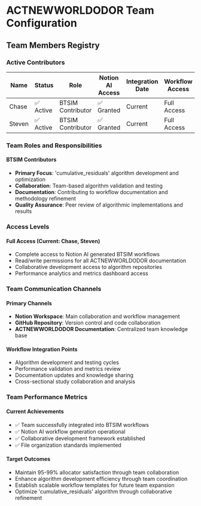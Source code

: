 # ACTNEWWORLDODOR Team Configuration

## Team Members Registry

### Active Contributors
| Name | Status | Role | Notion AI Access | Integration Date | Workflow Access |
|------|--------|------|------------------|------------------|-----------------|
| Chase | ✅ Active | BTSIM Contributor | ✅ Granted | Current | Full Access |
| Steven | ✅ Active | BTSIM Contributor | ✅ Granted | Current | Full Access |

### Team Roles and Responsibilities

#### BTSIM Contributors
- **Primary Focus**: 'cumulative_residuals' algorithm development and optimization
- **Collaboration**: Team-based algorithm validation and testing
- **Documentation**: Contributing to workflow documentation and methodology refinement
- **Quality Assurance**: Peer review of algorithmic implementations and results

### Access Levels

#### Full Access (Current: Chase, Steven)
- Complete access to Notion AI generated BTSIM workflows
- Read/write permissions for all ACTNEWWORLDODOR documentation
- Collaborative development access to algorithm repositories
- Performance analytics and metrics dashboard access

### Team Communication Channels

#### Primary Channels
- **Notion Workspace**: Main collaboration and workflow management
- **GitHub Repository**: Version control and code collaboration
- **ACTNEWWORLDODOR Documentation**: Centralized team knowledge base

#### Workflow Integration Points
- Algorithm development and testing cycles
- Performance validation and metrics review
- Documentation updates and knowledge sharing
- Cross-sectional study collaboration and analysis

### Team Performance Metrics

#### Current Achievements
- ✅ Team successfully integrated into BTSIM workflows
- ✅ Notion AI workflow generation operational
- ✅ Collaborative development framework established
- ✅ File organization standards implemented

#### Target Outcomes
- Maintain 95-99% allocator satisfaction through team collaboration
- Enhance algorithm development efficiency through team coordination
- Establish scalable workflow templates for future team expansion
- Optimize 'cumulative_residuals' algorithm through collaborative refinement